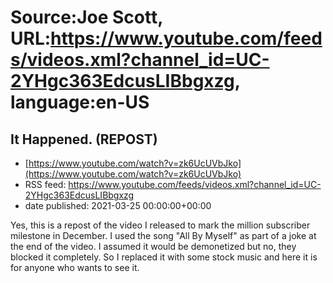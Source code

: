 # Source:Joe Scott, URL:https://www.youtube.com/feeds/videos.xml?channel_id=UC-2YHgc363EdcusLIBbgxzg, language:en-US

## It Happened. (REPOST)
 - [https://www.youtube.com/watch?v=zk6UcUVbJko](https://www.youtube.com/watch?v=zk6UcUVbJko)
 - RSS feed: https://www.youtube.com/feeds/videos.xml?channel_id=UC-2YHgc363EdcusLIBbgxzg
 - date published: 2021-03-25 00:00:00+00:00

Yes, this is a repost of the video I released to mark the million subscriber milestone in December. I used the song "All By Myself" as part of a joke at the end of the video. I assumed it would be demonetized but no, they blocked it completely. So I replaced it with some stock music and here it is for anyone who wants to see it.

